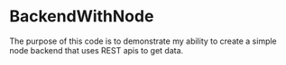 # BackendWithNode

The purpose of this code is to demonstrate my ability to create a simple node backend that uses REST apis to get data. 
